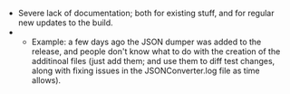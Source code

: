  - Severe lack of documentation; both for existing stuff, and for regular new updates to the build.
 - - Example: a few days ago the JSON dumper was added to the release, and people don't know what to do with the creation of the additinoal files (just add them; and use them to diff test changes, along with fixing issues in the JSONConverter.log file as time allows).
